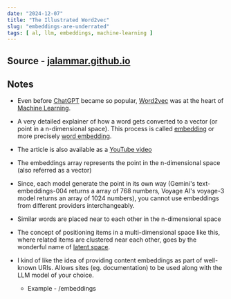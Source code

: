 ```yaml
---
date: "2024-12-07"
title: "The Illustrated Word2vec"
slug: "embeddings-are-underrated"
tags: [ al, llm, embeddings, machine-learning ]
---
```




## Source - [jalammar.github.io][1]

## Notes
* Even before [ChatGPT][2] became so popular, [Word2vec][3] was at the heart of [Machine Learning][4].
* A very detailed explainer of how a word gets converted to a vector (or point in a n-dimensional space). This process is called [embedding][5] or more precisely [word embedding][5].
* The article is also available as a [YouTube video][6]
* The embeddings array represents the point in the n-dimensional space (also referred as a vector)
* Since, each model generate the point in its own way (Gemini's text-embeddings-004 returns a array of 768 numbers, Voyage AI's voyage-3 model returns an array of 1024 numbers), you cannot use embeddings from different providers interchangeably.
* Similar words are placed near to each other in the n-dimensional space
* The concept of positioning items in a multi-dimensional space like this, where related items are clustered near each other, goes by the wonderful name of [latent space][2].
* I kind of like the idea of providing content embeddings as part of well-known URIs. Allows sites (eg. documentation) to be used along with the LLM model of your choice.
  * Example - /embeddings



   [1]: https://jalammar.github.io/illustrated-word2vec/
   [2]: https://en.wikipedia.org/wiki/ChatGPT
   [3]: https://en.wikipedia.org/wiki/Word2vec
   [4]: https://en.wikipedia.org/wiki/Machine_learning
   [5]: https://en.wikipedia.org/wiki/Word_embedding
   [6]: https://youtu.be/ISPId9Lhc1g
